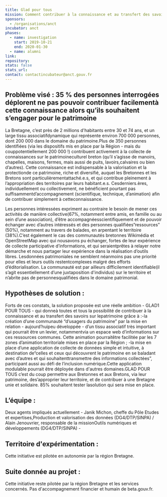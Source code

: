 ```yaml
---
title: Glad pour tous
mission: Comment contribuer à la connaissance et au transfert des savoirs sur le patrimoine breton
sponsors:
  - /organisations/anct
incubator: anct
phases:
  - name: investigation
    start: 2019-10-21
    end: 2020-01-30
  - name: alumni
link:
repository: 
stats: false 
stats_url: 
contact: contactincubateur@anct.gouv.fr
---
```


## Problème visé : 35 % des personnes interrogées déplorent ne pas pouvoir contribuer facilementà cette connaissance alors qu’ils souhaitent s’engager pour le patrimoine
La Bretagne, c’est près de 2 millions d'habitants entre 30 et 74 ans, et un large tissu associatifdynamique qui représente environ 700 000 personnes, dont 200 000 dans le domaine du patrimoine.Plus de 350 personnes identifiées (via les dispositifs mis en place par la Région - mais du couppotentiellement 200 000 !) contribuent activement à la collecte de connaissances sur le patrimoineculturel breton (qu’il s’agisse de manoirs, chapelles, maisons, fermes, mais aussi de puits, lavoirs,calvaires ou bien d’autres). Cette connaissance est indispensable à la valorisation et la protectionde   ce   patrimoine,   riche   et   diversifié,   auquel   les   Bretonnes   et   les   Bretons   sont   particulièrementattaché.e.s, et qui contribue pleinement à l’appropriation des territoires par leurs habitant.e.s. Cesderniers.ères,   individuellement   ou   collectivement,   ne   bénéficient   pourtant   pas   suffisammentd’accompagnement   (scientifique,   technique,   d’animation)   afin   de   contribuer   simplement   à   cetteconnaissance.

Les personnes intéressées expriment au contraire le besoin de mener ces activités de manière collective(67%,   notamment   entre   amis,   en   famille   ou   au   sein   d’une   association),   d’être   accompagnéesscientifiquement   et   de   pouvoir   échanger   avec   d’autres   intéressés   et   des   personnes   qualifiées“ressources” (50%), notamment au travers de balades, en arpentant le territoire (38%).C’est également le cas des communautés bretonnes  Wikimédia  et   OpenStreetMap  avec qui nousavons pu échanger, fortes de leur expérience de collecte participative d’informations, et qui seraientprêtes à relayer notre démarche et nous partager leur expérience dans la réalisation d’outils libres. Lesdonnées patrimoniales ne semblent  néanmoins pas  une priorité pour elles et leurs outils restentcomplexes malgré des efforts d’éditorialisation. La communauté est par ailleurs difficilement identifiable(il s’agit essentiellement d’une juxtaposition d'individus) sur le territoire et n’abrite pas de personnesqualifiées dans le domaine patrimonial.

## Hypothèses de solution : 
Forts de ces constats, la solution proposée est une réelle ambition - GLAD1 POUR TOUS - qui donneà toutes et tous la possibilité de contribuer à la connaissance et au transfert des savoirs sur lepatrimoine grâce à :-la création d’une communauté “d’usagers du patrimoine” par la mise en relation - aujourd’huipeu développée - d’un tissu associatif très important qui pourrait être un levier, notammentvia un espace web d’informations sur ces ressources communes. Cette animation pourraitêtre facilitée par les 7 zones d’animation territoriale mises en place par la Région ; -la mise en place d’une application de collecte de données simple et intuitive, à destination de“celles et ceux qui découvrent le patrimoine en se baladant avec d’autres et qui souhaitenttransmettre des informations collectées”, participant aussi au défi de l’inclusion numérique.Cette application modulable pourrait être déployée dans d'autres domaines.GLAD POUR TOUS c’est du coup permettre aux Bretonnes et aux Bretons, via leur patrimoine, des’approprier leur territoire, et de contribuer à une Bretagne unie et solidaire. 85% souhaitent tester lasolution qui sera mise en place.

## L’équipe :
Deux   agents  impliqués   actuellement  - Janik   Michon,   cheffe   du  Pôle   Etudes   et   expertises,Production et valorisation des données (DG4/DTP/SINPA) / Alain Jenouvrier, responsable de la missionOutils numériques et développements (DG4/DTP/SINPA) -

## Territoire d'expérimentation : 
Cette initiative est pilotée en autonomie par la région Bretagne.

## Suite donnée au projet : 
Cette initiative reste pilotée par la région Bretagne et les services concernés. Pas d'accompagnement financier et humain de beta.gouv.fr.
